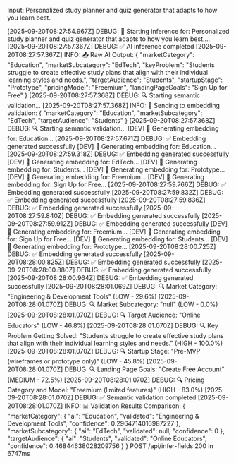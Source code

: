 Input: Personalized study planner and quiz generator that adapts to how you learn best.

[2025-09-20T08:27:54.967Z] DEBUG: 🚀 Starting inference for: Personalized study planner and quiz generator that adapts to how you learn best....
[2025-09-20T08:27:57.367Z] DEBUG: ✅ AI inference completed
[2025-09-20T08:27:57.367Z] INFO: 📤 Raw AI Output: {
  "marketCategory": "Education",
  "marketSubcategory": "EdTech",
  "keyProblem": "Students struggle to create effective study plans that align with their individual learning styles and needs.",
  "targetAudience": "Students",
  "startupStage": "Prototype",
  "pricingModel": "Freemium",
  "landingPageGoals": "Sign Up for Free"
}
[2025-09-20T08:27:57.368Z] DEBUG: 🔍 Starting semantic validation...
[2025-09-20T08:27:57.368Z] INFO: 🔄 Sending to embedding validation: {
  "marketCategory": "Education",
  "marketSubcategory": "EdTech",
  "targetAudience": "Students"
}
[2025-09-20T08:27:57.368Z] DEBUG: 🔍 Starting semantic validation...
[DEV] 🔑 Generating embedding for: Education...
[2025-09-20T08:27:57.671Z] DEBUG: ✅ Embedding generated successfully
[DEV] 🔑 Generating embedding for: Education...
[2025-09-20T08:27:59.318Z] DEBUG: ✅ Embedding generated successfully
[DEV] 🔑 Generating embedding for: EdTech...
[DEV] 🔑 Generating embedding for: Students...
[DEV] 🔑 Generating embedding for: Prototype...
[DEV] 🔑 Generating embedding for: Freemium...
[DEV] 🔑 Generating embedding for: Sign Up for Free...
[2025-09-20T08:27:59.766Z] DEBUG: ✅ Embedding generated successfully
[2025-09-20T08:27:59.832Z] DEBUG: ✅ Embedding generated successfully
[2025-09-20T08:27:59.836Z] DEBUG: ✅ Embedding generated successfully
[2025-09-20T08:27:59.840Z] DEBUG: ✅ Embedding generated successfully
[2025-09-20T08:27:59.912Z] DEBUG: ✅ Embedding generated successfully
[DEV] 🔑 Generating embedding for: Freemium...
[DEV] 🔑 Generating embedding for: Sign Up for Free...
[DEV] 🔑 Generating embedding for: Students...
[DEV] 🔑 Generating embedding for: Prototype...
[2025-09-20T08:28:00.725Z] DEBUG: ✅ Embedding generated successfully
[2025-09-20T08:28:00.825Z] DEBUG: ✅ Embedding generated successfully
[2025-09-20T08:28:00.880Z] DEBUG: ✅ Embedding generated successfully
[2025-09-20T08:28:00.964Z] DEBUG: ✅ Embedding generated successfully
[2025-09-20T08:28:01.069Z] DEBUG: 🔍 Market Category: "Engineering & Development Tools" (LOW - 29.6%)
[2025-09-20T08:28:01.070Z] DEBUG: 🔍 Market Subcategory: "null" (LOW - 0.0%)
[2025-09-20T08:28:01.070Z] DEBUG: 🔍 Target Audience: "Online Educators" (LOW - 46.8%)
[2025-09-20T08:28:01.070Z] DEBUG: 🔍 Key Problem Getting Solved: "Students struggle to create effective study plans that align with their individual learning styles and needs." (HIGH - 100.0%)
[2025-09-20T08:28:01.070Z] DEBUG: 🔍 Startup Stage: "Pre-MVP (wireframes or prototype only)" (LOW - 45.8%)
[2025-09-20T08:28:01.070Z] DEBUG: 🔍 Landing Page Goals: "Create Free Account" (MEDIUM - 72.5%)
[2025-09-20T08:28:01.070Z] DEBUG: 🔍 Pricing Category and Model: "Freemium (limited features)" (HIGH - 83.0%)
[2025-09-20T08:28:01.070Z] DEBUG: ✅ Semantic validation completed
[2025-09-20T08:28:01.070Z] INFO: 📊 Validation Results Comparison: {
  "marketCategory": {
    "ai": "Education",
    "validated": "Engineering & Development Tools",
    "confidence": 0.2964714016987227
  },
  "marketSubcategory": {
    "ai": "EdTech",
    "validated": null,
    "confidence": 0
  },
  "targetAudience": {
    "ai": "Students",
    "validated": "Online Educators",
    "confidence": 0.46844638028209756
  }
}
 POST /api/infer-fields 200 in 6747ms